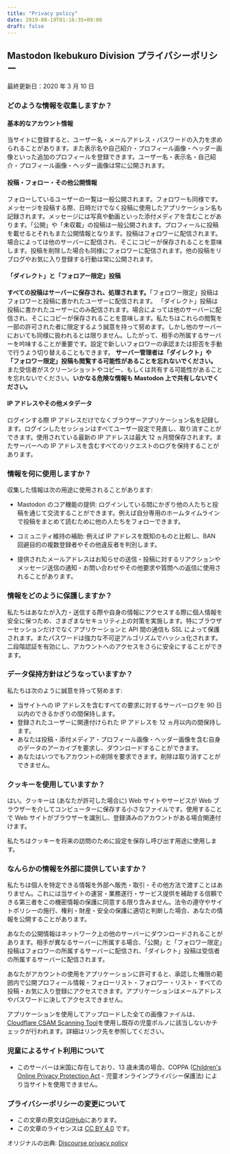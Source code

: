 ```yaml
---
title: "Privacy policy"
date: 2019-08-19T01:16:35+09:00
draft: false
---
```


## Mastodon Ikebukuro Division プライバシーポリシー

最終更新日：2020 年 3 月 10 日

### どのような情報を収集しますか？

#### 基本的なアカウント情報

当サイトに登録すると、ユーザー名・メールアドレス・パスワードの入力を求められることがあります。また表示名や自己紹介・プロフィール画像・ヘッダー画像といった追加のプロフィールを登録できます。ユーザー名・表示名・自己紹介・プロフィール画像・ヘッダー画像は常に公開されます。

#### 投稿・フォロー・その他公開情報

フォローしているユーザーの一覧は一般公開されます。フォロワーも同様です。メッセージを投稿する際、日時だけでなく投稿に使用したアプリケーション名も記録されます。メッセージには写真や動画といった添付メディアを含むことがあります。「公開」や「未収載」の投稿は一般公開されます。プロフィールに投稿を載せるとそれもまた公開情報となります。投稿はフォロワーに配信されます。場合によっては他のサーバーに配信され、そこにコピーが保存されることを意味します。投稿を削除した場合も同様にフォロワーに配信されます。他の投稿をリブログやお気に入り登録する行動は常に公開されます。

#### 「ダイレクト」と「フォロアー限定」投稿

**すべての投稿はサーバーに保存され、処理されます。**「フォロワー限定」投稿はフォロワーと投稿に書かれたユーザーに配信されます。
「ダイレクト」投稿は投稿に書かれたユーザーにのみ配信されます。場合によっては他のサーバーに配信され、そこにコピーが保存されることを意味します。私たちはこれらの閲覧を一部の許可された者に限定するよう誠意を持って努めます。しかし他のサーバーにおいても同様に扱われるとは限りません。したがって、相手の所属するサーバーを吟味することが重要です。設定で新しいフォロワーの承認または拒否を手動で行うよう切り替えることもできます。
**サーバー管理者は「ダイレクト」や「フォロワー限定」投稿も閲覧する可能性があることを忘れないでください。**
また受信者がスクリーンショットやコピー、もしくは共有する可能性があることを忘れないでください。**いかなる危険な情報も Mastodon 上で共有しないでください。**

#### IP アドレスやその他メタデータ

ログインする際 IP アドレスだけでなくブラウザーアプリケーション名を記録します。ログインしたセッションはすべてユーザー設定で見直し、取り消すことができます。使用されている最新の IP アドレスは最大 12 ヵ月間保存されます。またサーバーへの IP アドレスを含むすべてのリクエストのログを保持することがあります。

### 情報を何に使用しますか？

収集した情報は次の用途に使用されることがあります:

- Mastodon のコア機能の提供: ログインしている間にかぎり他の人たちと投稿を通じて交流することができます。例えば自分専用のホームタイムラインで投稿をまとめて読むために他の人たちをフォローできます。

- コミュニティ維持の補助: 例えば IP アドレスを既知のものと比較し、BAN 回避目的の複数登録者やその他違反者を判別します。

- 提供されたメールアドレスはお知らせの送信・投稿に対するリアクションやメッセージ送信の通知・お問い合わせやその他要求や質問への返信に使用されることがあります。

### 情報をどのように保護しますか？

私たちはあなたが入力・送信する際や自身の情報にアクセスする際に個人情報を安全に保つため、さまざまなセキュリティ上の対策を実施します。特にブラウザーセッションだけでなくアプリケーションと API 間の通信も SSL によって保護されます。またパスワードは強力な不可逆アルゴリズムでハッシュ化されます。二段階認証を有効にし、アカウントへのアクセスをさらに安全にすることができます。

### データ保持方針はどうなっていますか？

私たちは次のように誠意を持って努めます:

- 当サイトへの IP アドレスを含むすべての要求に対するサーバーログを 90 日以内のできるかぎりの間保持します。
- 登録されたユーザーに関連付けられた IP アドレスを 12 ヵ月以内の間保持します。
- あなたは投稿・添付メディア・プロフィール画像・ヘッダー画像を含む自身のデータのアーカイブを要求し、ダウンロードすることができます。
- あなたはいつでもアカウントの削除を要求できます。削除は取り消すことができません。

### クッキーを使用していますか？

はい。クッキーは (あなたが許可した場合に) Web サイトやサービスが Web ブラウザーを介してコンピューターに保存する小さなファイルです。使用することで Web サイトがブラウザーを識別し、登録済みのアカウントがある場合関連付けます。

私たちはクッキーを将来の訪問のために設定を保存し呼び出す用途に使用します。

### なんらかの情報を外部に提供していますか？

私たちは個人を特定できる情報を外部へ販売・取引・その他方法で渡すことはありません。これには当サイトの運営・業務遂行・サービス提供を補助する信頼できる第三者をこの機密情報の保護に同意する限り含みません。法令の遵守やサイトポリシーの施行、権利・財産・安全の保護に適切と判断した場合、あなたの情報を公開することがあります。

あなたの公開情報はネットワーク上の他のサーバーにダウンロードされることがあります。相手が異なるサーバーに所属する場合、「公開」と「フォロワー限定」投稿はフォロワーの所属するサーバーに配信され、「ダイレクト」投稿は受信者の所属するサーバーに配信されます。

あなたがアカウントの使用をアプリケーションに許可すると、承認した権限の範囲内で公開プロフィール情報・フォローリスト・フォロワー・リスト・すべての投稿・お気に入り登録にアクセスできます。アプリケーションはメールアドレスやパスワードに決してアクセスできません。

アプリケーションを使用してアップロードした全ての画像ファイルは、[Cloudflare CSAM Scanning Tool](https://www.cloudflare.com/supplemental-terms/#CSAMTool)を使用し既存の児童ポルノに該当しないかチェックが行われます。詳細はリンク先を参照してください。

### 児童によるサイト利用について

- このサーバーは米国に存在しており、13 歳未満の場合、COPPA ([Children's Online Privacy Protection Act](https://en.wikipedia.org/wiki/Children%27s_Online_Privacy_Protection_Act) - 児童オンラインプライバシー保護法) により当サイトを使用できません。

### プライバシーポリシーの変更について

- この文章の原文は[GitHub](https://github.com/ikebuku-ro/infomation/blob/master/content/privacy.md)にあります。
- この文章のライセンスは [CC BY 4.0](https://creativecommons.org/licenses/by/4.0/deed.ja) です。

オリジナルの出典: [Discourse privacy policy](https://github.com/discourse/discourse)
